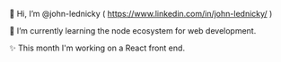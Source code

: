 👋 Hi, I’m @john-lednicky ( https://www.linkedin.com/in/john-lednicky/ )

🌱 I’m currently learning the node ecosystem for web development. 

✨ This month I'm working on a React front end.



<!---
https://gist.github.com/rxaviers/7360908 <-- emojis
--->
